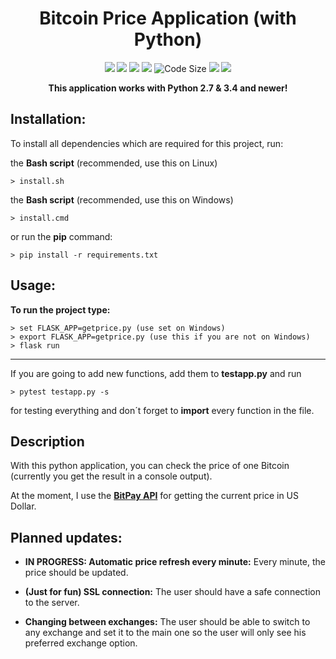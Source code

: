<h1 align="center">Bitcoin Price Application (with Python)</h1>

<p align="center">
    <a href="https://travis-ci.org/julianYaman/bitcoinPriceApp_python"><img src="https://travis-ci.org/julianYaman/bitcoinPriceApp_python.svg?branch=master"></a>
    <img src="https://img.shields.io/badge/language-python-blue.svg" />
    <a href="https://discord.gg/ccpgH3b"><img src="https://discordapp.com/api/guilds/358751806697897984/embed.png" /></a>
    <a href="https://twitter.com/intent/user?screen_name=julianYaman"><img src="https://img.shields.io/twitter/follow/julianyaman.svg?style=social&label=Follow" /></a>
    <img src="https://img.shields.io/github/languages/code-size/julianYaman/bitcoinPriceApp_python.svg" alt="Code Size" />
    <img src="https://img.shields.io/badge/master--version-2.5.1-brightgreen.svg" />
    <a href="https://github.com/julianYaman/bitcoinPriceApp_python/"><img src="https://img.shields.io/github/release/julianYaman/bitcoinPriceApp_python.svg" /></a>
</p>

<p align="center"><b>This application works with Python 2.7 & 3.4 and newer!</b><p>

## Installation:
To install all dependencies which are required for this project, run:

the **Bash script** (recommended, use this on Linux)

```
> install.sh
```

the **Bash script** (recommended, use this on Windows)

```
> install.cmd
```

or run the **pip** command:

```
> pip install -r requirements.txt
```

## Usage:
**To run the project type:**

```
> set FLASK_APP=getprice.py (use set on Windows)
> export FLASK_APP=getprice.py (use this if you are not on Windows)
> flask run
```

<hr>

If you are going to add new functions, add them to **testapp.py** and run 
```
> pytest testapp.py -s
``` 
for testing everything and don´t forget to **import** every function in the file.

## Description

With this python application, you can check the price of one Bitcoin (currently you get the result in a console output).

At the moment, I use the **[BitPay API](https://bitpay.com/api/rates)** for getting the current price in US Dollar.

## Planned updates:

- **IN PROGRESS: Automatic price refresh every minute:** Every minute, the price should be updated.

- **(Just for fun) SSL connection:** The user should have a safe connection to the server.

- **Changing between exchanges:** The user should be able to switch to any exchange and set it to the main one so the user will only see his preferred exchange option.
